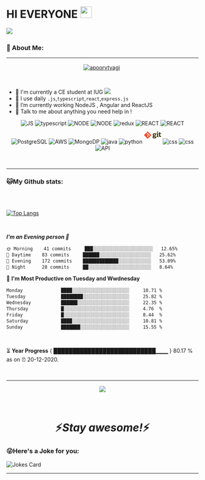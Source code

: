# HI EVERYONE  <img src="https://media0.giphy.com/media/26ufn24Onjz8w7NxS/200w.gif" height="30" width="30px"> 


![](https://camo.githubusercontent.com/992babdffd8c74a1502de375fbdf7e4d54773242/68747470733a2f2f6d656469612e67697068792e636f6d2f6d656469612f53576f536b4e36447854737a71494b4571762f67697068792e676966)

### 🤵 About Me:
***
<p align="center">
<a href="https://www.linkedin.com/in/omar-s-o-salah-1575351b9/" target="blank"><img align="center" src="https://cdn.jsdelivr.net/npm/simple-icons@3.0.1/icons/linkedin.svg" alt="apoorvtyagi" height="20" width="20" /></a>&nbsp;
</p>
<br />

- 🏦 I'm currently a CE student at IUG  <img src="https://media.giphy.com/media/WUlplcMpOCEmTGBtBW/giphy.gif" width="30">
- 🤔 I use daily `.js`,`typescript`,`react`,`express.js`
- 🌱 I’m currently working NodeJS , Angular and ReactJS
- 💬 Talk to me about anything you need help in !

<p align="center">
<img src="https://iconape.com/wp-content/files/ez/353342/svg/javascript-seeklogo.com.svg" alt="JS" width="45" height="50"/> 
<img src="https://upload.wikimedia.org/wikipedia/commons/thumb/4/4c/Typescript_logo_2020.svg/1200px-Typescript_logo_2020.svg.png" alt="typescript" width="35" height="50"/> 
<img src="https://seeklogo.com/images/N/nodejs-logo-FBE122E377-seeklogo.com.png" alt="NODE" width="35" height="50"/>
<img src="https://upload.wikimedia.org/wikipedia/commons/6/64/Expressjs.png" alt="NODE" width="180" height="75"/>
<img src="https://upload.wikimedia.org/wikipedia/commons/thumb/a/a7/React-icon.svg/1280px-React-icon.svg.png" alt="redux" width="50" height="50"/>
<img src="https://seeklogo.com/images/R/redux-logo-9CA6836C12-seeklogo.com.png" alt="REACT" width="50" height="50"/>
<img src="https://cdn.worldvectorlogo.com/logos/angular-icon.svg" alt="REACT" width="50" height="50"/>
<img src="https://upload.wikimedia.org/wikipedia/commons/thumb/2/29/Postgresql_elephant.svg/745px-Postgresql_elephant.svg.png" alt="PostgreSQL" width="50" height="50"/>
<img src="https://upload.wikimedia.org/wikipedia/commons/thumb/9/93/Amazon_Web_Services_Logo.svg/1024px-Amazon_Web_Services_Logo.svg.png" alt="AWS" width="50" height="50"/>
<img src="https://gocode.colorado.gov/wp-content/uploads/2020/11/MongoDB-sm-logo-500x400.gif" alt="MongoDP" width="80" height="80"/>
<img src="https://cdn.worldvectorlogo.com/logos/java.svg" alt="java" width="60" height="60"/> 
<img src="https://upload.wikimedia.org/wikipedia/commons/thumb/c/c3/Python-logo-notext.svg/1024px-Python-logo-notext.svg.png" alt="python" width="40" height="40"/>
<img src="https://raw.githubusercontent.com/github/explore/80688e429a7d4ef2fca1e82350fe8e3517d3494d/topics/git/git.png" alt="GIT" width="45" height="45"/> 
<img src="https://upload.wikimedia.org/wikipedia/commons/thumb/3/3d/CSS.3.svg/1200px-CSS.3.svg.png" alt="css" width="30" height="50"/> 
<img src="https://upload.wikimedia.org/wikipedia/commons/thumb/0/00/HTML5_logo_black.svg/1200px-HTML5_logo_black.svg.png" alt="css" width="45" height="50"/> 
<img src="https://miro.medium.com/max/1000/1*h_CznXmrISfTT_dzNyM6bg.png" alt="API" width="45" height="45"/>


</p>
<br />

---
### 🐱My Github stats:
<br />




<br />

[![Top Langs](https://github-readme-stats.vercel.app/api/top-langs/?username=umarsalah&layout=compact&text_color=daf7dc&bg_color=151515)](https://github.com/umarsalah/github-readme-stats)


<br />
<!--START_SECTION:waka-->

***I'm an Evening person 🦉*** 

```text
🌞 Morning    41 commits     ███░░░░░░░░░░░░░░░░░░░░░░   12.65% 
🌆 Daytime    83 commits     ██████░░░░░░░░░░░░░░░░░░░   25.62% 
🌃 Evening    172 commits    █████████████░░░░░░░░░░░░   53.09% 
🌙 Night      28 commits     ██░░░░░░░░░░░░░░░░░░░░░░░   8.64%

```
📅 **I'm Most Productive on Tuesday and Wwdnesday** 

```text
Monday              ████░░░░░░░░░░░░░░░░░░░░░     10.71 % 
Tuesday             ████████░░░░░░░░░░░░░░░░░     25.82 % 
Wednesday           ██████░░░░░░░░░░░░░░░░░░░     22.35 % 
Thursday            █░░░░░░░░░░░░░░░░░░░░░░░░     4.76  % 
Friday              █░░░░░░░░░░░░░░░░░░░░░░░░     8.44  % 
Saturday            ████░░░░░░░░░░░░░░░░░░░░░     10.81 % 
Sunday              ███████░░░░░░░░░░░░░░░░░░     15.55 %

```

<br />

<!--END_SECTION:waka-->

⏳ **Year Progress** { ███████████████████████████▁▁▁ } 80.17 % as on ⏰ 20-12-2020.

<br />

---
<p align="center">
   <img src="https://media.giphy.com/media/f9XgHHnPnDjOF1hWpl/giphy.gif" />
   </p>
   
   
<br />

<h1 align='center'>⚡️<i>Stay awesome!</i>⚡️</h1>

### 😜Here's a Joke for you:
<img src="https://readme-jokes.vercel.app/api" alt="Jokes Card" />

----
